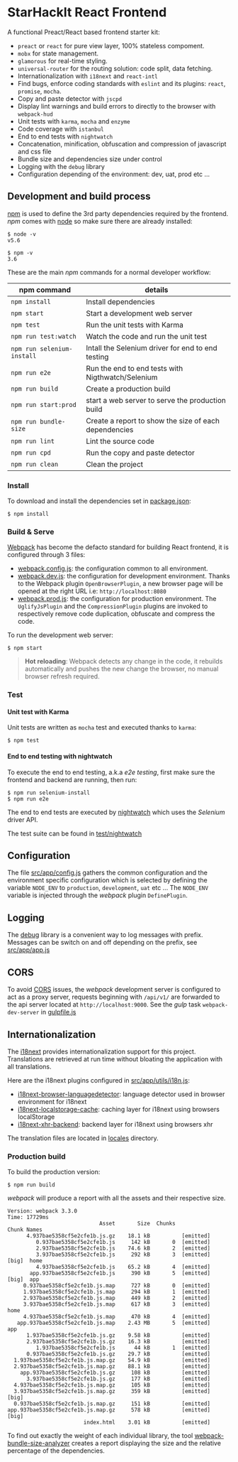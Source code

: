 # StarHackIt React Frontend

A functional Preact/React based frontend starter kit:

* `preact` or `react` for pure view layer, 100% stateless compoment.  
* `mobx` for state management.
* `glamorous` for real-time styling.
* `universal-router` for the routing solution: code split, data fetching. 
* Internationalization with `i18next` and `react-intl`
* Find bugs, enforce coding standards with `eslint` and its plugins: `react`, `promise`, `mocha`.
* Copy and paste detector with `jscpd`
* Display lint warnings and build errors to directly to the browser with `webpack-hud`
* Unit tests with `karma`, `mocha` and `enzyme`
* Code coverage with `istanbul`
* End to end tests with `nightwatch`
* Concatenation, minification, obfuscation and compression of javascript and css file
* Bundle size and dependencies size under control
* Logging with the `debug` library
* Configuration depending of the environment: dev, uat, prod etc ...

## Development and build process

[npm](https://www.npmjs.com/) is used to define the 3rd party dependencies required by the frontend. *npm* comes with [node](https://nodejs.org) so make sure there are already installed:

    $ node -v
    v5.6

    $ npm -v
    3.6

These are the main *npm* commands for a normal developer workflow:

| npm command    | details  |
|----------------|----------|
| `npm install`  | Install dependencies  |
| `npm start`    | Start a development web server  |
| `npm test`     |  Run the unit tests with Karma |
| `npm run test:watch` |  Watch the code and run the unit test |
| `npm run selenium-install`  |  Intall the Selenium driver for end to end testing |
| `npm run e2e`  |  Run the end to end tests with Nigthwatch/Selenium |
| `npm run build`| Create a production build  |
| `npm run start:prod`| start a web server to serve the production build  |
| `npm run bundle-size`| Create a report to show the size of each dependencies |
| `npm run lint`| Lint the source code |
| `npm run cpd`| Run the copy and paste detector |
| `npm run clean`| Clean the project |

### Install

To download and install the dependencies set in [package.json](package.json):

    $ npm install

### Build & Serve

[Webpack](https://webpack.github.io/) has become the defacto standard for building React frontend, it is configured through 3 files:

* [webpack.config.js](webpack.config.js): the configuration common to all environment.
* [webpack.dev.js](webpack.dev.js): the configuration for development environment. Thanks to the Webpack plugin `OpenBrowserPlugin`, a new browser page will be opened at the right URL i.e: `http://localhost:8080`
* [webpack.prod.js](webpack.prod.js): the configuration for production environment. The `UglifyJsPlugin` and the `CompressionPlugin` plugins are invoked to respectively remove code duplication, obfuscate and compress the code.

To run the development web server:

    $ npm start

> **Hot reloading**: Webpack detects any change in the code, it rebuilds automatically and pushes the new change the browser, no manual browser refresh required.

### Test

#### Unit test with Karma

Unit tests are written as `mocha` test and executed thanks to `karma`:

    $ npm test

#### End to end testing with nightwatch

To execute the end to end testing, a.k.a _e2e testing_, first make sure the frontend and backend are running, then run:

    $ npm run selenium-install
    $ npm run e2e

The end to end tests are executed by [nightwatch](http://nightwatchjs.org/) which uses the *Selenium* driver API.

The test suite can be found in [test/nightwatch](test/nightwatch)

## Configuration

The file [src/app/config.js](src/app/config.js) gathers the common configuration and the environment specific configuration which is selected by defining the variable `NODE_ENV` to `production`, `development`, `uat` etc ...
The `NODE_ENV` variable is injected through the *webpack* plugin `DefinePlugin`.

## Logging

The [debug](https://github.com/visionmedia/debug) library is a convenient way to log messages with prefix.
Messages can be switch on and off depending on the prefix, see [src/app/app.js](src/app/app.js)

## CORS

To avoid [CORS](https://en.wikipedia.org/wiki/Cross-origin_resource_sharing) issues, the *webpack* development server is configured to act as a proxy server, requests beginning with `/api/v1/` are forwarded to the api server located at `http://localhost:9000`. See the *gulp* task `webpack-dev-server` in [gulpfile.js](gulpfile.js)

## Internationalization

The [i18next](http://i18next.com/) provides internationalization support for this project. Translations are retrieved at run time without bloating the application with all translations.

Here are the i18next plugins configured in [src/app/utils/i18n.js](src/app/utils/i18n.js):

* [i18next-browser-languagedetector](https://github.com/i18next/i18next-browser-languageDetector): language detector used in browser environment for i18next
* [i18next-localstorage-cache](https://github.com/i18next/i18next-localStorage-cache): caching layer for i18next using browsers localStorage
* [i18next-xhr-backend](https://github.com/i18next/i18next-xhr-backend): backend layer for i18next using browsers xhr

The translation files are located in [locales](locales) directory.

### Production build

To build the production version:

    $ npm run build

*webpack* will produce a report with all the assets and their respective size.

```
Version: webpack 3.3.0
Time: 17729ms
                             Asset       Size  Chunks                    Chunk Names
      4.937bae5358cf5e2cfe1b.js.gz    18.1 kB          [emitted]         
         0.937bae5358cf5e2cfe1b.js     142 kB       0  [emitted]         
         2.937bae5358cf5e2cfe1b.js    74.6 kB       2  [emitted]         
         3.937bae5358cf5e2cfe1b.js     292 kB       3  [emitted]  [big]  home
         4.937bae5358cf5e2cfe1b.js    65.2 kB       4  [emitted]         
       app.937bae5358cf5e2cfe1b.js     390 kB       5  [emitted]  [big]  app
     0.937bae5358cf5e2cfe1b.js.map     727 kB       0  [emitted]         
     1.937bae5358cf5e2cfe1b.js.map     294 kB       1  [emitted]         
     2.937bae5358cf5e2cfe1b.js.map     449 kB       2  [emitted]         
     3.937bae5358cf5e2cfe1b.js.map     617 kB       3  [emitted]         home
     4.937bae5358cf5e2cfe1b.js.map     470 kB       4  [emitted]         
   app.937bae5358cf5e2cfe1b.js.map    2.43 MB       5  [emitted]         app
      1.937bae5358cf5e2cfe1b.js.gz    9.58 kB          [emitted]         
      2.937bae5358cf5e2cfe1b.js.gz    16.3 kB          [emitted]         
         1.937bae5358cf5e2cfe1b.js      44 kB       1  [emitted]         
      0.937bae5358cf5e2cfe1b.js.gz    29.7 kB          [emitted]         
  1.937bae5358cf5e2cfe1b.js.map.gz    54.9 kB          [emitted]         
  2.937bae5358cf5e2cfe1b.js.map.gz    88.1 kB          [emitted]         
    app.937bae5358cf5e2cfe1b.js.gz     108 kB          [emitted]         
      3.937bae5358cf5e2cfe1b.js.gz     177 kB          [emitted]         
  4.937bae5358cf5e2cfe1b.js.map.gz     105 kB          [emitted]         
  3.937bae5358cf5e2cfe1b.js.map.gz     359 kB          [emitted]  [big]  
  0.937bae5358cf5e2cfe1b.js.map.gz     151 kB          [emitted]         
app.937bae5358cf5e2cfe1b.js.map.gz     578 kB          [emitted]  [big]  
                        index.html    3.01 kB          [emitted]      

```

To find out exactly the weight of each individual library, the tool [webpack-bundle-size-analyzer](https://github.com/robertknight/webpack-bundle-size-analyzer) creates a report displaying the size and the relative percentage of the dependencies.

